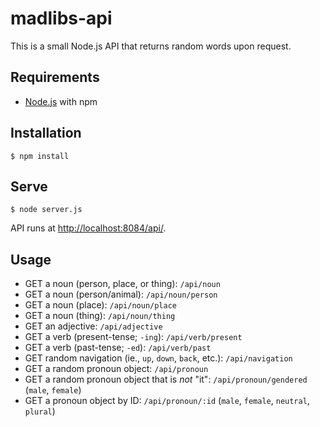 # madlibs-api

This is a small Node.js API that returns random words upon request.

## Requirements

* [Node.js](https://nodejs.org) with npm

## Installation

```
$ npm install
```

## Serve

```
$ node server.js
```

API runs at [http://localhost:8084/api/](http://localhost:8084/api/).

## Usage

* GET a noun (person, place, or thing): `/api/noun`
* GET a noun (person/animal): `/api/noun/person`
* GET a noun (place): `/api/noun/place`
* GET a noun (thing): `/api/noun/thing`
* GET an adjective: `/api/adjective`
* GET a verb (present-tense; `-ing`): `/api/verb/present`
* GET a verb (past-tense; `-ed`): `/api/verb/past`
* GET random navigation (ie., `up`, `down`, `back`, etc.): `/api/navigation`
* GET a random pronoun object: `/api/pronoun`
* GET a random pronoun object that is _not_ "it": `/api/pronoun/gendered` (`male`, `female`)
* GET a pronoun object by ID: `/api/pronoun/:id` (`male`, `female`, `neutral`, `plural`)
